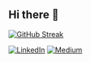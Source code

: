 ## Hi there 👋

<!--
**canakindev/canakindev** is a ✨ _special_ ✨ repository because its `README.md` (this file) appears on your GitHub profile.

Here are some ideas to get you started:

- 🔭 I’m currently working on ...
- 🌱 I’m currently learning ...
- 👯 I’m looking to collaborate on ...
- 🤔 I’m looking for help with ...
- 💬 Ask me about ...
- 📫 How to reach me: ...
- 😄 Pronouns: ...
- ⚡ Fun fact: ...
-->
[![GitHub Streak](https://streak-stats.demolab.com?user=canakindev&theme=highcontrast&border_radius=6&short_numbers=true&date_format=j%20M%5B%20Y%5D&mode=weekly&hide_longest_streak=true)](https://git.io/streak-stats)

[![LinkedIn](https://custom-icon-badges.demolab.com/badge/LinkedIn-0A66C2?logo=linkedin-white&logoColor=fff)](https://www.linkedin.com/in/canakindev/)
[![Medium](https://img.shields.io/badge/Medium-%23000000.svg?logo=medium&logoColor=white)](https://medium.com/@canakindev)
